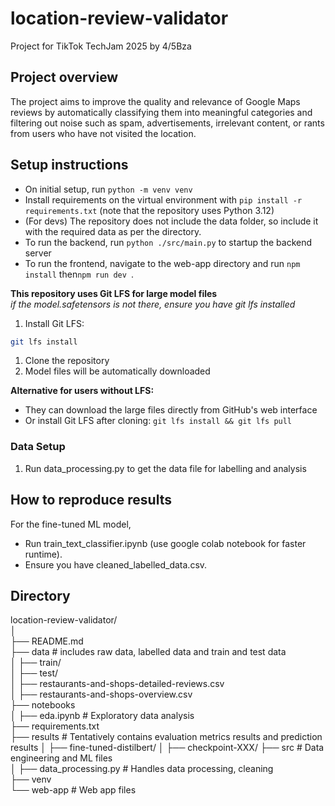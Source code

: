 # location-review-validator
Project for TikTok TechJam 2025 by 4/5Bza

## Project overview
The project aims to improve the quality and relevance of Google Maps reviews by automatically classifying them into meaningful categories and filtering out noise such as spam, advertisements, irrelevant content, or rants from users who have not visited the location. 

## Setup instructions
- On initial setup, run `python -m venv venv`  
- Install requirements on the virtual environment with `pip install -r requirements.txt` (note that the repository uses Python 3.12)  
- (For devs) The repository does not include the data folder, so include it with the required data as per the directory.  
- To run the backend, run `python ./src/main.py` to startup the backend server
- To run the frontend, navigate to the web-app directory and run `npm install` then`npm run dev `.

**This repository uses Git LFS for large model files**  
_if the model.safetensors is not there, ensure you have git lfs installed_
1. Install Git LFS:
```bash
git lfs install
```
1. Clone the repository
2. Model files will be automatically downloaded

**Alternative for users without LFS:**
- They can download the large files directly from GitHub's web interface
- Or install Git LFS after cloning: `git lfs install && git lfs pull`

### Data Setup
1. Run data_processing.py to get the data file for labelling and analysis

## How to reproduce results
For the fine-tuned ML model,  
- Run train_text_classifier.ipynb (use google colab notebook for faster runtime).
- Ensure you have cleaned_labelled_data.csv.

## Directory
location-review-validator/  
│  
├── README.md  
├── data                    # includes raw data, labelled data and train and test data  
│   ├── train/  
│   ├── test/  
│   ├── restaurants-and-shops-detailed-reviews.csv  
│   ├── restaurants-and-shops-overview.csv  
├── notebooks  
│   ├── eda.ipynb           # Exploratory data analysis  
├── requirements.txt  
├── results                 # Tentatively contains evaluation metrics results and prediction results 
│   ├── fine-tuned-distilbert/
│   ├── checkpoint-XXX/ 
├── src                     # Data engineering and ML files  
│   ├── data_processing.py  # Handles data processing, cleaning  
├── venv  
└── web-app                 # Web app files  





